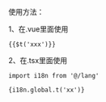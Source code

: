 使用方法：

1、在.vue里面使用

```
{{$t('xxx')}}
```

2、在.tsx里面使用

```
import i18n from '@/lang'

{i18n.global.t('xx')}
```
